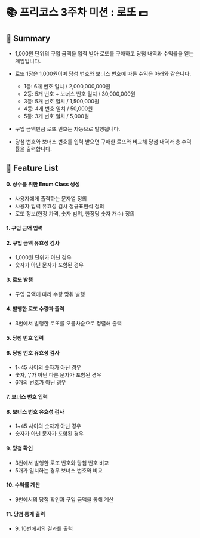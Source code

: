 # 📚 프리코스 3주차 미션 : 로또 💵

## 📖 Summary

- 1,000원 단위의 구입 금액을 입력 받아 로또를 구매하고 당첨 내역과 수익률을 얻는 게임입니다.
- 로또 1장은 1,000원이며 당첨 번호와 보너스 번호에 따른 수익은 아래와 같습니다.
    - 1등: 6개 번호 일치 / 2,000,000,000원
    - 2등: 5개 번호 + 보너스 번호 일치 / 30,000,000원
    - 3등: 5개 번호 일치 / 1,500,000원
    - 4등: 4개 번호 일치 / 50,000원
    - 5등: 3개 번호 일치 / 5,000원

- 구입 금액만큼 로또 번호는 자동으로 발행됩니다.
- 당첨 번호와 보너스 번호를 입력 받으면 구매한 로또와 비교해 당첨 내역과 총 수익률을 출력합니다.

## 🚀 Feature List

#### 0. 상수를 위한 Enum Class 생성
- 사용자에게 출력하는 문자열 정의
- 사용자 입력 유효성 검사 정규표현식 정의
- 로또 정보(한장 가격, 숫자 범위, 한장당 숫자 개수) 정의

#### 1. 구입 금액 입력

#### 2. 구입 금액 유효성 검사
- 1,000원 단위가 아닌 경우
- 숫자가 아닌 문자가 포함된 경우

#### 3. 로또 발행
- 구입 금액에 따라 수량 맞춰 발행

#### 4. 발행한 로또 수량과 출력
- 3번에서 발행한 로또를 오름차순으로 정렬해 출력

#### 5. 당첨 번호 입력

#### 6. 당첨 번호 유효성 검사
- 1~45 사이의 숫자가 아닌 경우
- 숫자, ','가 아닌 다른 문자가 포함된 경우
- 6개의 번호가 아닌 경우

#### 7. 보너스 번호 입력

#### 8. 보너스 번호 유효성 검사
- 1~45 사이의 숫자가 아닌 경우
- 숫자가 아닌 문자가 포함된 경우

#### 9. 당첨 확인
- 3번에서 발행한 로또 번호와 당첨 번호 비교
- 5개가 일치하는 경우 보너스 번호와 비교

#### 10. 수익률 계산
- 9번에서의 당첨 확인과 구입 금액을 통해 계산

#### 11. 당첨 통계 출력
- 9, 10번에서의 결과를 출력

